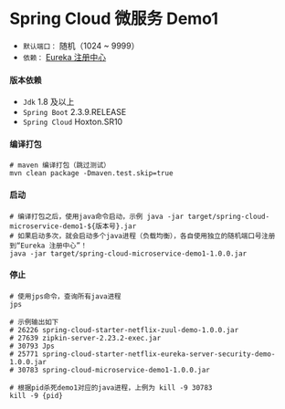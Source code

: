 # Spring Cloud 微服务 Demo1


- `默认端口：` 随机（1024 ~ 9999）
- `依赖：` [Eureka 注册中心](https://github.com/microprograms/spring-cloud-starter-netflix-eureka-server-security-demo)


#### 版本依赖
- `Jdk` 1.8 及以上
- `Spring Boot` 2.3.9.RELEASE
- `Spring Cloud` Hoxton.SR10

#### 编译打包

```shell
# maven 编译打包（跳过测试）
mvn clean package -Dmaven.test.skip=true
```

#### 启动

```shell
# 编译打包之后，使用java命令启动，示例 java -jar target/spring-cloud-microservice-demo1-${版本号}.jar
# 如果启动多次，就会启动多个java进程（负载均衡），各自使用独立的随机端口号注册到“Eureka 注册中心”！
java -jar target/spring-cloud-microservice-demo1-1.0.0.jar
```

#### 停止

```shell
# 使用jps命令，查询所有java进程
jps

# 示例输出如下
# 26226 spring-cloud-starter-netflix-zuul-demo-1.0.0.jar
# 27639 zipkin-server-2.23.2-exec.jar
# 30793 Jps
# 25771 spring-cloud-starter-netflix-eureka-server-security-demo-1.0.0.jar
# 30783 spring-cloud-microservice-demo1-1.0.0.jar

# 根据pid杀死demo1对应的java进程，上例为 kill -9 30783
kill -9 {pid}
```
